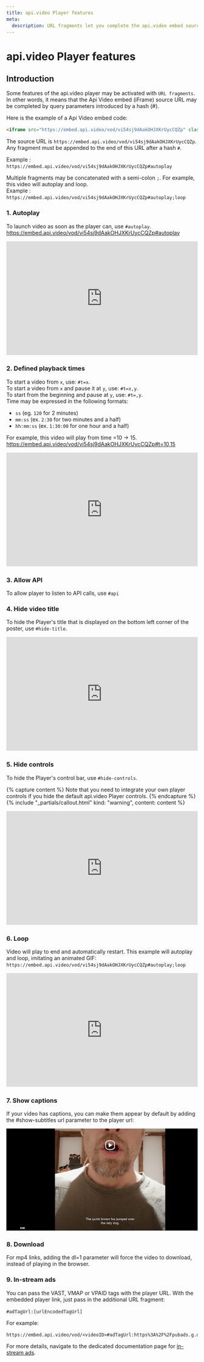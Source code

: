 ```yaml
---
title: api.video Player features
meta: 
  description: URL fragments let you complete the api.video embed source URL with query parameters introduced by a hash (#). The api.video Player features page shows you how to use them with your project.
---
```


api.video Player features
==========================

## Introduction

Some features of the api.video player may be activated with `URL fragments`.  
In other words, it means that the Api Video embed (iFrame) source URL may be completed by query parameters introduced by a hash (#).  

Here is the example of a Api Video embed code:

```html
<iframe src="https://embed.api.video/vod/vi54sj9dAakOHJXKrUycCQZp" class="av_player" width="1280" height="720" frameborder="0" scrolling="no" allowfullscreen></iframe>
```

The source URL is `https://embed.api.video/vod/vi54sj9dAakOHJXKrUycCQZp`.  
Any fragment must be appended to the end of this URL after a hash `#`.

Example : `https://embed.api.video/vod/vi54sj9dAakOHJXKrUycCQZp#autoplay`

Multiple fragments may be concatenated with a semi-colon `;`.  For example, this video will autoplay and loop.  
Example : `https://embed.api.video/vod/vi54sj9dAakOHJXKrUycCQZp#autoplay;loop`

### 1. Autoplay

To launch video as soon as the player can, use `#autoplay`.  
<https://embed.api.video/vod/vi54sj9dAakOHJXKrUycCQZp#autoplay>

<iframe src="https://embed.api.video/vod/vi54sj9dAakOHJXKrUycCQZp#autoplay" width="100%" height="300" frameborder="0" scrolling="no" allowfullscreen></iframe>

### 2. Defined playback times

To start a video from `x`, use: `#t=x`.  
To start a video from `x` and pause it at `y`, use: `#t=x,y`.  
To start from the beginning and pause at `y`, use: `#t=,y`.  
Time may be expressed in the following formats:

- `ss` (eg. `120` for 2 minutes)
- `mm:ss` (ex. `2:30` for two minutes and a half)
- `hh:mm:ss` (ex. `1:30:00` for one hour and a half)

For example, this video will play from time =10 -> 15.  
<https://embed.api.video/vod/vi54sj9dAakOHJXKrUycCQZp#t=10,15>

<iframe src="https://embed.api.video/vod/vi54sj9dAakOHJXKrUycCQZp#t=10,15" class="av_player" width="100%" height="300" frameborder="0" scrolling="no" allowfullscreen></iframe>

### 3. Allow API

To allow player to listen to API calls, use `#api`

### 4. Hide video title

To hide the Player's title that is displayed on the bottom left corner of the poster, use `#hide-title`.

<iframe src="https://embed.api.video/vod/vi54sj9dAakOHJXKrUycCQZp#hide-title" class="av_player" width="100%" height="300" frameborder="0" scrolling="no" allowfullscreen></iframe>

### 5. Hide controls

To hide the Player's control bar, use `#hide-controls`.

{% capture content %}
Note that you need to integrate your own player controls if you hide the default api.video Player controls.
{% endcapture %}
{% include "_partials/callout.html" kind: "warning", content: content %}

<iframe src="https://embed.api.video/vod/vi54sj9dAakOHJXKrUycCQZp#hide-controls" class="av_player" width="100%" height="300" frameborder="0" scrolling="no" allowfullscreen></iframe>

### 6. Loop

Video will play to end and automatically restart. This example will autoplay and loop, imitating an animated GIF:  
`https://embed.api.video/vod/vi54sj9dAakOHJXKrUycCQZp#autoplay;loop`

<iframe src="https://embed.api.video/vod/vi54sj9dAakOHJXKrUycCQZp#autoplay;loop" class="av_player" width="100%" height="300" frameborder="0" scrolling="no" allowfullscreen></iframe>

### 7. Show captions

If your video has captions, you can make them appear by default by adding the #show-subtitles url parameter to the player url:

![Showing video captions in the api.video player](/_assets/show-captions.png)

### 8. Download

For mp4 links, adding the dl=1 parameter will force the video to download, instead of playing in the browser.

### 9. In-stream ads

You can pass the VAST, VMAP or VPAID tags with the player URL. With the embedded player link, just pass in the additional URL fragment:  

`#adTagUrl:[urlEncodedTagUrl]`

For example:  

```
https://embed.api.video/vod/<videoID>#adTagUrl:https%3A%2F%2Fpubads.g.doubleclick.ne[…]tart%3D1%26env%3Dvp%26impl%3Ds%26correlator%3D`
```

For more details, navigate to the dedicated documentation page for [in-stream ads](/delivery-analytics/ads).

